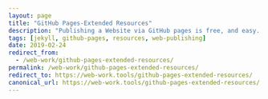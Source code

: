 ```yaml
---
layout: page
title: "GitHub Pages-Extended Resources"
description: "Publishing a Website via GitHub pages is free, and easy. Everything you need to publish in one place."
tags: [jekyll, github-pages, resources, web-publishing]
date: 2019-02-24
redirect_from:
  - /web-work/github-pages-extended-resources/
permalink: /web-work/github-pages-extended-resources/
redirect_to: https://web-work.tools/github-pages-extended-resources/
canonical_url: https://web-work.tools/github-pages-extended-resources/
---
```

